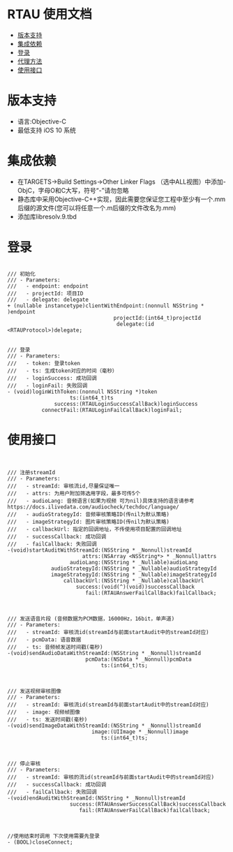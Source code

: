 RTAU 使用文档
================================

* [版本支持](#版本支持)
* [集成依赖](#集成依赖)
* [登录](#登录)
* [代理方法](#代理方法)
* [使用接口](#使用接口)

<a id="版本支持">版本支持</a>
================
* 语言:Objective-C  
* 最低支持 iOS 10 系统



<a id="集成依赖">集成依赖</a>
================
* 在TARGETS->Build Settings->Other Linker Flags （选中ALL视图）中添加-ObjC，字母O和C大写，符号“-”请勿忽略
* 静态库中采用Objective-C++实现，因此需要您保证您工程中至少有一个.mm后缀的源文件(您可以将任意一个.m后缀的文件改名为.mm)
* 添加库libresolv.9.tbd


<a id="登录">登录</a>
================ 
```objc

/// 初始化
/// - Parameters:
///   - endpoint: endpoint
///   - projectId: 项目ID
///   - delegate: delegate
+ (nullable instancetype)clientWithEndpoint:(nonnull NSString * )endpoint
                                  projectId:(int64_t)projectId
                                   delegate:(id <RTAUProtocol>)delegate;


/// 登录
/// - Parameters:
///   - token: 登录token
///   - ts: 生成token对应的时间（毫秒）
///   - loginSuccess: 成功回调
///   - loginFail: 失败回调
- (void)loginWithToken:(nonnull NSString *)token
                    ts:(int64_t)ts
               success:(RTAULoginSuccessCallBack)loginSuccess
           connectFail:(RTAULoginFailCallBack)loginFail;
```






<a id="使用接口">使用接口</a>
================
```objc


/// 注册streamId
/// - Parameters:
///   - streamId: 审核流id,尽量保证唯一
///   - attrs: 为用户附加筛选用字段，最多可传5个
///   - audioLang: 音频语言(如果为视频 可为nil)具体支持的语言请参考https://docs.ilivedata.com/audiocheck/techdoc/language/
///   - audioStrategyId: 音频审核策略ID(传nil为默认策略)
///   - imageStrategyId: 图片审核策略ID(传nil为默认策略)
///   - callbackUrl: 指定的回调地址，不传使用项目配置的回调地址
///   - successCallback: 成功回调
///   - failCallback: 失败回调
-(void)startAuditWithStreamId:(NSString * _Nonnull)streamId
                        attrs:(NSArray <NSString*> * _Nonnull)attrs
                    audioLang:(NSString * _Nullable)audioLang
              audioStrategyId:(NSString * _Nullable)audioStrategyId
              imageStrategyId:(NSString * _Nullable)imageStrategyId
                  callbackUrl:(NSString * _Nullable)callbackUrl
                      success:(void(^)(void))successCallback
                         fail:(RTAUAnswerFailCallBack)failCallback;



/// 发送语音片段 (音频数据为PCM数据，16000Hz，16bit，单声道)
/// - Parameters:
///   - streamId: 审核流id(streamId与前面startAudit中的streamId对应)
///   - pcmData: 语音数据
///   - ts: 音频帧发送时间戳(毫秒)
-(void)sendAudioDataWithStreamId:(NSString * _Nonnull)streamId
                         pcmData:(NSData * _Nonnull)pcmData
                              ts:(int64_t)ts;
                         


/// 发送视频审核图像
/// - Parameters:
///   - streamId: 审核流id(streamId与前面startAudit中的streamId对应)
///   - image: 视频帧图像
///   - ts: 发送时间戳(毫秒)
-(void)sendImageDataWithStreamId:(NSString * _Nonnull)streamId
                           image:(UIImage * _Nonnull)image
                              ts:(int64_t)ts;



/// 停止审核
/// - Parameters:
///   - streamId: 审核的流id(streamId与前面startAudit中的streamId对应)
///   - successCallback: 成功回调
///   - failCallback: 失败回调
-(void)endAuditWithStreamId:(NSString * _Nonnull)streamId
                    success:(RTAUAnswerSuccessCallBack)successCallback
                       fail:(RTAUAnswerFailCallBack)failCallback;



//使用结束时调用 下次使用需要先登录
- (BOOL)closeConnect;
```



